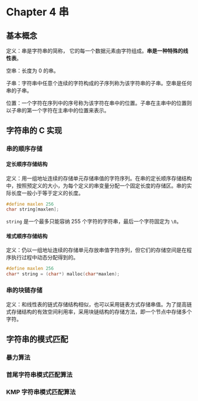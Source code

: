 # Chapter 4 串

## 基本概念

定义：串是字符串的简称， 它的每一个数据元素由字符组成。**串是一种特殊的线性表**。

空串：长度为 0 的串。

子串：字符串中任意个连续的字符构成的子序列称为该字符串的子串。空串是任何串的子串。

位置：一个字符在序列中的序号称为该字符在串中的位置。子串在主串中的位置则以子串的第一个字符在主串中的位置来表示。

## 字符串的 C 实现

### 串的顺序存储

#### 定长顺序存储结构

定义：用一组地址连续的存储单元存储串值的字符序列。在串的定长顺序存储结构中，按照预定义的大小，为每个定义的串变量分配一个固定长度的存储区。串的实际长度一般小于等于定义的长度。

````c
#define maxlen 256
char string[maxlen];
````

`string` 是一个最多只能容纳 255 个字符的字符串，最后一个字符固定为 `\0`。

#### 堆式顺序存储结构

定义：仍以一组地址连续的存储单元存放串值字符序列，但它们的存储空间是在程序执行过程中动态分配得到的。

````c
#define maxlen 256
char* string = (char*) malloc(char*maxlen);
````

### 串的块链存储

定义：和线性表的链式存储结构相似，也可以采用链表方式存储串值。为了提高链式存储结构的有效空间利用率，采用块链结构的存储方法，即一个节点中存储多个字符。

## 字符串的模式匹配

### 暴力算法

### 首尾字符串模式匹配算法

### KMP 字符串模式匹配算法




